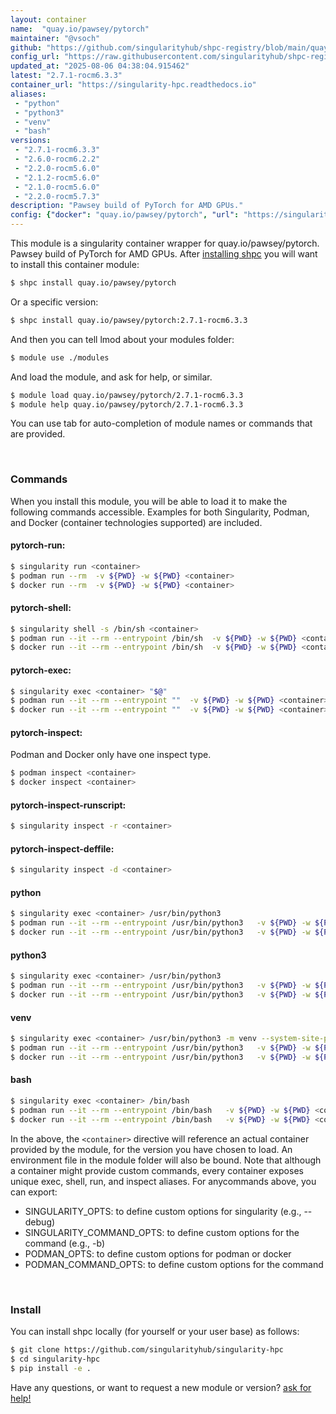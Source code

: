 ```yaml
---
layout: container
name:  "quay.io/pawsey/pytorch"
maintainer: "@vsoch"
github: "https://github.com/singularityhub/shpc-registry/blob/main/quay.io/pawsey/pytorch/container.yaml"
config_url: "https://raw.githubusercontent.com/singularityhub/shpc-registry/main/quay.io/pawsey/pytorch/container.yaml"
updated_at: "2025-08-06 04:38:04.915462"
latest: "2.7.1-rocm6.3.3"
container_url: "https://singularity-hpc.readthedocs.io"
aliases:
 - "python"
 - "python3"
 - "venv"
 - "bash"
versions:
 - "2.7.1-rocm6.3.3"
 - "2.6.0-rocm6.2.2"
 - "2.2.0-rocm5.6.0"
 - "2.1.2-rocm5.6.0"
 - "2.1.0-rocm5.6.0"
 - "2.2.0-rocm5.7.3"
description: "Pawsey build of PyTorch for AMD GPUs."
config: {"docker": "quay.io/pawsey/pytorch", "url": "https://singularity-hpc.readthedocs.io", "maintainer": "dipietrantonio", "features": {"gpu": true}, "aliases": {"python": "/usr/bin/python3", "python3": "/usr/bin/python3", "venv": "/usr/bin/python3 -m venv --system-site-packages", "bash": "/bin/bash"}, "description": "Pawsey build of PyTorch for AMD GPUs.", "latest": {"2.7.1-rocm6.3.3": "sha256:c595ccd9bd0dcb2809b543b9db6520a148881763213ea51b38780e93ab2ae08a"}, "tags": {"2.7.1-rocm6.3.3": "sha256:c595ccd9bd0dcb2809b543b9db6520a148881763213ea51b38780e93ab2ae08a", "2.6.0-rocm6.2.2": "sha256:ac1a258c78075b0e76eb52c6c79b46ce3def9fe5a66d50726ebd39e81577ab0f", "2.2.0-rocm5.6.0": "sha256:148b1d0842cd70acd6cc4b5d3cd2da7a426f56442317d2b722915baf82d7f5ff", "2.1.2-rocm5.6.0": "sha256:d8f91fb847ff2f3a38c091e5d69a628cd7637739ab90db5ab42e596d67a48073", "2.1.0-rocm5.6.0": "sha256:3dbe6711f170d409cba0e25577859799e97eccb80c3d1b8b6df5bd6cf8c0aea6", "2.2.0-rocm5.7.3": "sha256:378f81d0c2cd1a85723bcad7ada4991d2a87bb5328199966e766031733b7dd8e"}}
---
```


This module is a singularity container wrapper for quay.io/pawsey/pytorch.
Pawsey build of PyTorch for AMD GPUs.
After [installing shpc](#install) you will want to install this container module:


```bash
$ shpc install quay.io/pawsey/pytorch
```

Or a specific version:

```bash
$ shpc install quay.io/pawsey/pytorch:2.7.1-rocm6.3.3
```

And then you can tell lmod about your modules folder:

```bash
$ module use ./modules
```

And load the module, and ask for help, or similar.

```bash
$ module load quay.io/pawsey/pytorch/2.7.1-rocm6.3.3
$ module help quay.io/pawsey/pytorch/2.7.1-rocm6.3.3
```

You can use tab for auto-completion of module names or commands that are provided.

<br>

### Commands

When you install this module, you will be able to load it to make the following commands accessible.
Examples for both Singularity, Podman, and Docker (container technologies supported) are included.

#### pytorch-run:

```bash
$ singularity run <container>
$ podman run --rm  -v ${PWD} -w ${PWD} <container>
$ docker run --rm  -v ${PWD} -w ${PWD} <container>
```

#### pytorch-shell:

```bash
$ singularity shell -s /bin/sh <container>
$ podman run --it --rm --entrypoint /bin/sh  -v ${PWD} -w ${PWD} <container>
$ docker run --it --rm --entrypoint /bin/sh  -v ${PWD} -w ${PWD} <container>
```

#### pytorch-exec:

```bash
$ singularity exec <container> "$@"
$ podman run --it --rm --entrypoint ""  -v ${PWD} -w ${PWD} <container> "$@"
$ docker run --it --rm --entrypoint ""  -v ${PWD} -w ${PWD} <container> "$@"
```

#### pytorch-inspect:

Podman and Docker only have one inspect type.

```bash
$ podman inspect <container>
$ docker inspect <container>
```

#### pytorch-inspect-runscript:

```bash
$ singularity inspect -r <container>
```

#### pytorch-inspect-deffile:

```bash
$ singularity inspect -d <container>
```


#### python

```bash
$ singularity exec <container> /usr/bin/python3
$ podman run --it --rm --entrypoint /usr/bin/python3   -v ${PWD} -w ${PWD} <container> -c " $@"
$ docker run --it --rm --entrypoint /usr/bin/python3   -v ${PWD} -w ${PWD} <container> -c " $@"
```


#### python3

```bash
$ singularity exec <container> /usr/bin/python3
$ podman run --it --rm --entrypoint /usr/bin/python3   -v ${PWD} -w ${PWD} <container> -c " $@"
$ docker run --it --rm --entrypoint /usr/bin/python3   -v ${PWD} -w ${PWD} <container> -c " $@"
```


#### venv

```bash
$ singularity exec <container> /usr/bin/python3 -m venv --system-site-packages
$ podman run --it --rm --entrypoint /usr/bin/python3   -v ${PWD} -w ${PWD} <container> -c "-m venv --system-site-packages $@"
$ docker run --it --rm --entrypoint /usr/bin/python3   -v ${PWD} -w ${PWD} <container> -c "-m venv --system-site-packages $@"
```


#### bash

```bash
$ singularity exec <container> /bin/bash
$ podman run --it --rm --entrypoint /bin/bash   -v ${PWD} -w ${PWD} <container> -c " $@"
$ docker run --it --rm --entrypoint /bin/bash   -v ${PWD} -w ${PWD} <container> -c " $@"
```



In the above, the `<container>` directive will reference an actual container provided
by the module, for the version you have chosen to load. An environment file in the
module folder will also be bound. Note that although a container
might provide custom commands, every container exposes unique exec, shell, run, and
inspect aliases. For anycommands above, you can export:

 - SINGULARITY_OPTS: to define custom options for singularity (e.g., --debug)
 - SINGULARITY_COMMAND_OPTS: to define custom options for the command (e.g., -b)
 - PODMAN_OPTS: to define custom options for podman or docker
 - PODMAN_COMMAND_OPTS: to define custom options for the command

<br>

### Install

You can install shpc locally (for yourself or your user base) as follows:

```bash
$ git clone https://github.com/singularityhub/singularity-hpc
$ cd singularity-hpc
$ pip install -e .
```

Have any questions, or want to request a new module or version? [ask for help!](https://github.com/singularityhub/singularity-hpc/issues)